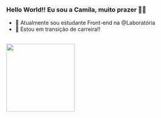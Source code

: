 ### Hello World!! Eu sou a Camila, muito prazer 👋🏼

- 🌱 Atualmente sou estudante Front-end na @Laboratória
- 🐛 Estou em transição de carreira!!
##
<div>
  <a href="https://github.com/Cahaguiar">
  <img height="180em" src="https://github-readme-stats.vercel.app/api?username=Cahaguiar&show_icons=true&theme=merko&include_all_commits=true&count_private=true"/>
</div>

  
